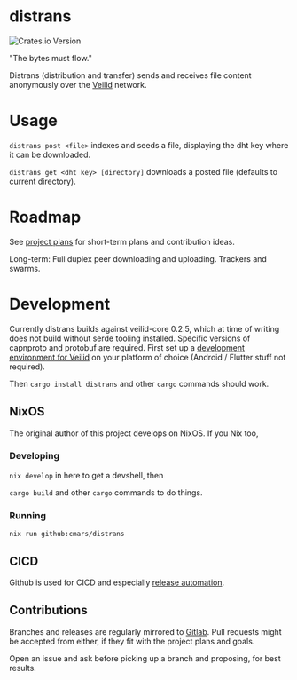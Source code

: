 # distrans

![Crates.io Version](https://img.shields.io/crates/v/distrans)

"The bytes must flow."

Distrans (distribution and transfer) sends and receives file content anonymously over the [Veilid](https://veilid.com) network.

# Usage

`distrans post <file>` indexes and seeds a file, displaying the dht key where it can be downloaded.

`distrans get <dht key> [directory]` downloads a posted file (defaults to current directory).

# Roadmap

See [project plans](https://github.com/users/cmars/projects/1/views/1) for short-term plans and contribution ideas.

Long-term: Full duplex peer downloading and uploading. Trackers and swarms.

# Development

Currently distrans builds against veilid-core 0.2.5, which at time of writing does not build without serde tooling installed. Specific versions of capnproto and protobuf are required. First set up a [development environment for Veilid](https://gitlab.com/veilid/veilid/-/blob/main/DEVELOPMENT.md#veilid-development) on your platform of choice (Android / Flutter stuff not required).

Then `cargo install distrans` and other `cargo` commands should work.

## NixOS

The original author of this project develops on NixOS. If you Nix too,

### Developing

`nix develop` in here to get a devshell, then

`cargo build` and other `cargo` commands to do things.

### Running

`nix run github:cmars/distrans`

## CICD

Github is used for CICD and especially [release automation](https://blog.orhun.dev/automated-rust-releases/).

## Contributions

Branches and releases are regularly mirrored to [Gitlab](https://gitlab.com/cmars232/distrans). Pull requests might be accepted from either, if they fit with the project plans and goals.

Open an issue and ask before picking up a branch and proposing, for best results.
